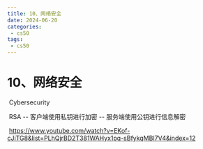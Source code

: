 ```yaml
---
title: 10、网络安全
date: 2024-06-20
categories:
 - cs50
tags:
 - cs50
---
```






# 10、网络安全

​			Cybersecurity



​			RSA -- 客户端使用私钥进行加密 -- 服务端使用公钥进行信息解密



​	https://www.youtube.com/watch?v=EKof-cJiTG8&list=PLhQjrBD2T381WAHyx1pq-sBfykqMBI7V4&index=12

























